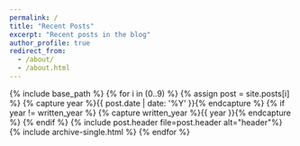 ```yaml
---
permalink: /
title: "Recent Posts"
excerpt: "Recent posts in the blog"
author_profile: true
redirect_from: 
  - /about/
  - /about.html
---
```

{% include base_path %}
{% for i in (0..9) %}
  {% assign post = site.posts[i] %}
  {% capture year %}{{ post.date | date: '%Y' }}{% endcapture %}
  {% if year != written_year %}
    {% capture written_year %}{{ year }}{% endcapture %}
  {% endif %}
  {% include post.header file=post.header alt="header"%}
  {% include archive-single.html %}
{% endfor %}
